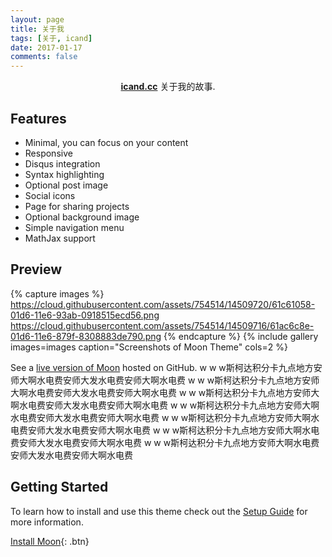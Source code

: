 ```yaml
---
layout: page
title: 关于我
tags: [关于, icand]
date: 2017-01-17
comments: false
---
```


<center><a href="icand.cc"><b>icand.cc</b></a> 关于我的故事.</center>

## Features
* Minimal, you can focus on your content
* Responsive
* Disqus integration
* Syntax highlighting
* Optional post image
* Social icons
* Page for sharing projects
* Optional background image
* Simple navigation menu
* MathJax support

## Preview

{% capture images %}
    https://cloud.githubusercontent.com/assets/754514/14509720/61c61058-01d6-11e6-93ab-0918515ecd56.png
    https://cloud.githubusercontent.com/assets/754514/14509716/61ac6c8e-01d6-11e6-879f-8308883de790.png
{% endcapture %}
{% include gallery images=images caption="Screenshots of Moon Theme" cols=2 %}

See a [live version of Moon](http://taylantatli.github.io/Moon) hosted on GitHub.
w w w斯柯达积分卡九点地方安师大啊水电费安师大发水电费安师大啊水电费
w w w斯柯达积分卡九点地方安师大啊水电费安师大发水电费安师大啊水电费
w w w斯柯达积分卡九点地方安师大啊水电费安师大发水电费安师大啊水电费
w w w斯柯达积分卡九点地方安师大啊水电费安师大发水电费安师大啊水电费
w w w斯柯达积分卡九点地方安师大啊水电费安师大发水电费安师大啊水电费
w w w斯柯达积分卡九点地方安师大啊水电费安师大发水电费安师大啊水电费
w w w斯柯达积分卡九点地方安师大啊水电费安师大发水电费安师大啊水电费

## Getting Started

To learn how to install and use this theme check out the [Setup Guide](http://taylantatli.me/Moon/moon-theme/) for more information.

[Install Moon](https://github.com/TaylanTatli/Moon){: .btn}
